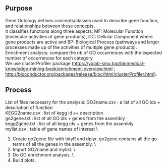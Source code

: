 ## Purpose
Gene Ontology defines concepts/classes used to describe gene function, and relationships between these concepts. 
\
It classifies functions along three aspects: MF: Molecular Function (molecular activities of gene products), CC: Cellular Component where gene products are active and  BP: Biological Process (pathways and larger processes made up of the activities of multiple gene products). 
\
Enrichment analysis: compare the nb of GO occurrences with the expected number of occurrences for each category
\
We use clusterProfiler package (https://yulab-smu.top/biomedical-knowledge-mining-book/enrichment-overview.html ; http://bioconductor.org/packages/release/bioc/html/clusterProfiler.html).

## Process
List of files necessary for the analysis:
GO2name.csv : a list of all GO ids + description of function
\
KEGG2name.csv : list of kegg id s+ description
\
go2gene.txt : list of all GO ids + genes from the assembly
\
kegg2gene.txt : list of all kegg ids + genes from the assembly
\
mylist.csv : table of gene names of interest
\
1. Create go2gene file with tidyR and dplyr. go2gene contains all the go terms of all the genes in the assembly.
\
2. Import GO2name and mylist.
\
3. Do GO enrichment analysis.
\
4. Build plots.
